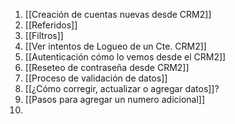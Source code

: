 1. [[Creación de cuentas nuevas desde CRM2]]
2. [[Referidos]]
3. [[Filtros]]
4. [[Ver intentos de Logueo de un Cte. CRM2]]
5. [[Autenticación cómo lo vemos desde el CRM2]]
6. [[Reseteo de contraseña desde CRM2]]
7. [[Proceso de validación de datos]]
8. [[¿Cómo corregir, actualizar o agregar datos]]?
9. [[Pasos para agregar un numero adicional]]
10. 